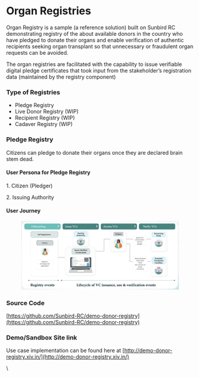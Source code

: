 # Organ Registries

Organ Registry is a sample (a reference solution) built on Sunbird RC demonstrating registry of the about available donors in the country who have pledged to donate their organs and enable verification of authentic recipients seeking organ transplant so that unnecessary or fraudulent organ requests can be avoided.

The organ registries are facilitated with the capability to issue verifiable digital pledge certificates that took input from the stakeholder’s registration data (maintained by the registry component)

### Type of Registries

* Pledge Registry
* Live Donor Registry (WIP)
* Recipient Registry (WIP)
* Cadaver Registry (WIP)

### Pledge Registry

Citizens can pledge to donate their organs once they are declared brain stem dead.&#x20;

#### User Persona for Pledge Registry

1\.     Citizen (Pledger)

2\.     Issuing Authority

#### User Journey

<figure><img src="../.gitbook/assets/Screenshot 2023-02-07 at 7.44.52 PM.png" alt=""><figcaption></figcaption></figure>



### Source Code

[https://github.com/Sunbird-RC/demo-donor-registry](https://github.com/Sunbird-RC/demo-donor-registry)

### Demo/Sandbox Site link

Use case implementation can be found here at [http://demo-donor-registry.xiv.in/](http://demo-donor-registry.xiv.in/)

\
